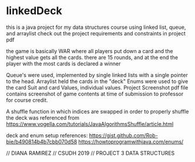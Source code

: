# linkedDeck
this is a java project for my data structures course using linked list, queue, and arraylist
check out the project requirements and constraints in project pdf

the game is basically WAR where all players put down a card and the highest value gets all the cards.
there are 15 rounds, and at the end the player with the most cards is declared a winner

Queue's were used, implemented by single linked lists with a single pointer to the head. 
Arraylist held the cards in the "deck"
Enums were used to give the card Suit and card Values, individual values.
Project Screenshot pdf file contains screenshot of game contents at time of submission to professor for course credit.

A shuffle function in which indices are swapped in order to properly shuffle the deck was referenced from
https://www.vogella.com/tutorials/JavaAlgorithmsShuffle/article.html

deck and enum setup references:
https://gist.github.com/Rob-bie/b490814b4b7cbb070d58
https://howtoprogramwithjava.com/enums/

// DIANA RAMIREZ
// CSUDH 2019
// PROJECT 3 DATA STRUCTURES
